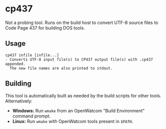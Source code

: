 cp437
=====
Not a probing tool. Runs on the build host to convert UTF-8 source files to Code Page 437 for building DOS tools.

Usage
-----
```
cp437 infile [infile...]
- Converts UTF-8 input file(s) to CP437 output file(s) with .cp437 appended.
  The new file names are also printed to stdout.
```

Building
--------
This tool is automatically built as needed by the build scripts for other tools. Alternatively:

* **Windows:** Run `wmake` from an OpenWatcom "Build Environment" command prompt.
* **Linux:** Run `wmake` with OpenWatcom tools present in `$PATH`.
